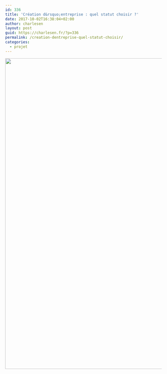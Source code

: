 ```yaml
---
id: 336
title: 'Création d&rsquo;entreprise : quel statut choisir ?'
date: 2017-10-02T16:38:04+02:00
author: charlesen
layout: post
guid: https://charlesen.fr/?p=336
permalink: /creation-dentreprise-quel-statut-choisir/
categories:
  - projet
---
```

<img loading="lazy" class="aligncenter wp-image-337 size-large" src="https://charlesen.fr/wp-content/uploads/2017/10/Infographie-forme-juridique-1-716x1024.jpg" alt="" width="700" height="1001" srcset="https://charlesen.fr/wp-content/uploads/2017/10/Infographie-forme-juridique-1-716x1024.jpg 716w, https://charlesen.fr/wp-content/uploads/2017/10/Infographie-forme-juridique-1-210x300.jpg 210w, https://charlesen.fr/wp-content/uploads/2017/10/Infographie-forme-juridique-1-489x700.jpg 489w, https://charlesen.fr/wp-content/uploads/2017/10/Infographie-forme-juridique-1.jpg 732w" sizes="(max-width: 700px) 100vw, 700px" />